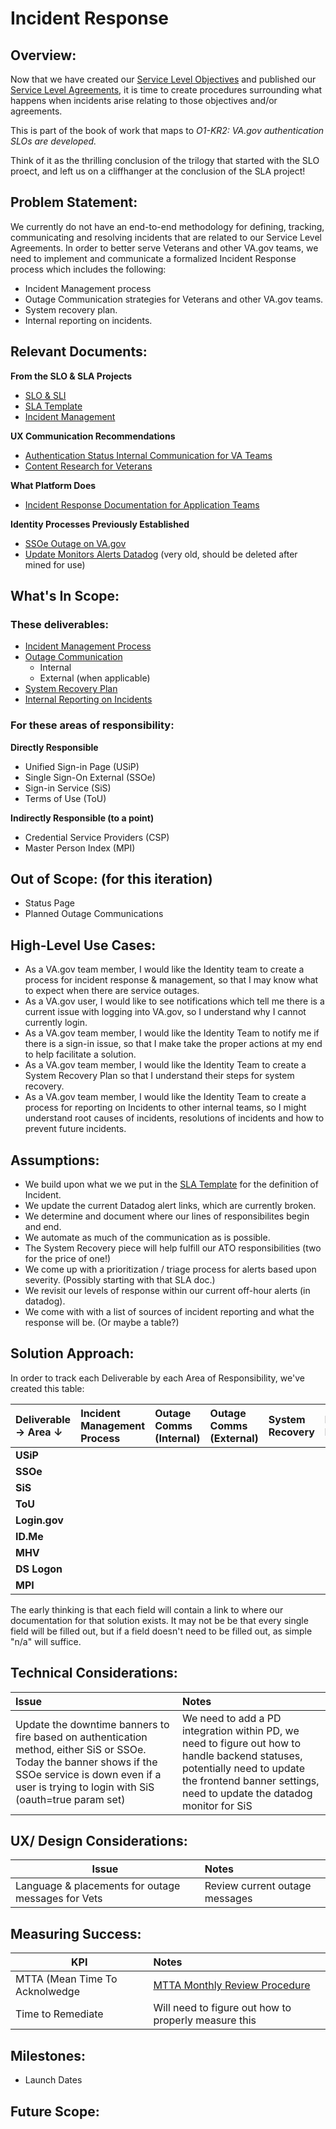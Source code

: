 # Incident Response 

## Overview: 
Now that we have created our [Service Level Objectives](https://github.com/department-of-veterans-affairs/va.gov-team/blob/master/products/identity/Products/Login%20SLO/SLIs_and_SLOs.md) and published our [Service Level Agreements](https://github.com/department-of-veterans-affairs/va.gov-team/blob/master/products/identity/SLA/identity_SLA_template.md), it is time to create procedures surrounding what happens when incidents arise relating to those objectives and/or agreements. 

This is part of the book of work that maps to _O1-KR2: VA.gov authentication SLOs are developed._

Think of it as the thrilling conclusion of the trilogy that started with the SLO proect, and left us on a cliffhanger at the conclusion of the SLA project!


## Problem Statement: 
We currently do not have an end-to-end methodology for defining, tracking, communicating and resolving incidents that are related to our Service Level Agreements. In order to better serve Veterans and other VA.gov teams, we need to implement and communicate a formalized Incident Response process which includes the following:
* Incident Management process
* Outage Communication strategies for Veterans and other VA.gov teams.
* System recovery plan.
* Internal reporting on incidents.

## Relevant Documents:
**From the SLO & SLA Projects**
- [SLO & SLI](https://github.com/department-of-veterans-affairs/va.gov-team/blob/master/products/identity/Products/Login%20SLO/SLIs_and_SLOs.md)
- [SLA Template](https://github.com/department-of-veterans-affairs/va.gov-team/blob/master/products/identity/SLA/identity_SLA_template.md)
- [Incident Management](https://github.com/department-of-veterans-affairs/va.gov-team/blob/master/products/identity/SLA/Incident%20Management.md)

**UX Communication Recommendations**
- [Authentication Status Internal Communication for VA Teams](https://github.com/department-of-veterans-affairs/va.gov-team/blob/master/products/identity/Research/2024-03%20Service%20Level%20Objectives/Content-research-internal-teams.md)
- [Content Research for Veterans](https://github.com/department-of-veterans-affairs/va.gov-team/blob/master/products/identity/Research/2024-03%20Service%20Level%20Objectives/Content%20research%20for%20Veterans.md)

**What Platform Does**
- [Incident Response Documentation for Application Teams](https://depo-platform-documentation.scrollhelp.site/developer-docs/incident-response-documentation-for-application-te)

**Identity Processes Previously Established**
- [SSOe Outage on VA.gov](https://github.com/department-of-veterans-affairs/va.gov-team/blob/master/products/identity/Policies%20and%20Procedures/SSOe_Outage_Response.md)
- [Update Monitors Alerts Datadog](https://github.com/department-of-veterans-affairs/va.gov-team/blob/master/products/identity/Troubleshooting_logging/Monitoring%20and%20Alerting/Monitors_Alerts_Datadog.md) (very old, should be deleted after mined for use)

## What's In Scope: 
### These deliverables:
* [Incident Management Process](https://github.com/department-of-veterans-affairs/va.gov-team/blob/master/products/identity/Incident%20Response/Incident%20Management%20System.md)
* [Outage Communication](https://github.com/department-of-veterans-affairs/va.gov-team/blob/master/products/identity/Incident%20Response/Outage%20Communication.md)
  * Internal
  * External (when applicable)
* [System Recovery Plan](https://github.com/department-of-veterans-affairs/va.gov-team/blob/master/products/identity/Incident%20Response/System%20Recovery%20Process.md)
* [Internal Reporting on Incidents](https://github.com/department-of-veterans-affairs/va.gov-team/blob/master/products/identity/Incident%20Response/Internal%20Reporting.md)

### For these areas of responsibility:
**Directly Responsible**
- Unified Sign-in Page (USiP)
- Single Sign-On External (SSOe)
- Sign-in Service (SiS)
- Terms of Use (ToU)

**Indirectly Responsible (to a point)**
- Credential Service Providers (CSP)
- Master Person Index (MPI)

  
## Out of Scope: (for this iteration)
* Status Page
* Planned Outage Communications

## High-Level Use Cases:
* As a VA.gov team member, I would like the Identity team to create a process for incident response & management, so that I may know what to expect when there are service outages.
* As a VA.gov user, I would like to see notifications which tell me there is a current issue with logging into VA.gov, so I understand why I cannot currently login.
* As a VA.gov team member, I would like the Identity Team to notify me if there is a sign-in issue, so that I make take the proper actions at my end to help facilitate a solution.
* As a VA.gov team member, I would like the Identity Team to create a System Recovery Plan so that I understand their steps for system recovery.
* As a VA.gov team member, I would like the Identity Team to create a process for reporting on Incidents to other internal teams, so I might understand root causes of incidents, resolutions of incidents and how to prevent future incidents.


## Assumptions:
- We build upon what we we put in the [SLA Template](https://github.com/department-of-veterans-affairs/va.gov-team/blob/master/products/identity/SLA/identity_SLA_template.md) for the definition of Incident.
- We update the current Datadog alert links, which are currently broken.
- We determine and document where our lines of responsibilites begin and end.
- We automate as much of the communication as is possible.
- The System Recovery piece will help fulfill our ATO responsibilities (two for the price of one!)
- We come up with a prioritization / triage process for alerts based upon severity. (Possibly starting with that SLA doc.)
- We revisit our levels of response within our current off-hour alerts (in datadog).
- We come with with a list of sources of incident reporting and what the response will be. (Or maybe a table?)



## Solution Approach: 
In order to track each Deliverable by each Area of Responsibility, we've created this table:

| Deliverable →   Area  ↓   | Incident Management Process     | Outage Comms (Internal) | Outage Comms (External) | System Recovery | Internal Reporting | 
| :------------- |:------------- | :----- | :----- |  :----- |  :----- |
| **USiP** | | | | | |
| **SSOe** | | | | | |
| **SiS** | | | | | |
| **ToU**| | | | | |
| **Login.gov** | | | | | |
| **ID.Me** | | | | | |
| **MHV**| | | | | |
| **DS Logon** | | | | | |
| **MPI** | | | | | |

The early thinking is that each field will contain a link to where our documentation for that solution exists. It may not be be that every single field will be filled out, but if a field doesn't need to be filled out, as simple "n/a" will suffice.
  
## Technical Considerations:
| Issue         | Notes         | 
| :------------- |:-------------| 
| Update the downtime banners to fire based on authentication method, either SiS or SSOe. Today the banner shows if the SSOe service is down even if a user is trying to login with SiS (oauth=true param set)| We need to add a PD integration within PD, we need to figure out how to handle backend statuses, potentially need to update the frontend banner settings, need to update the datadog monitor for SiS              |

## UX/ Design Considerations:
| Issue         | Notes         | 
| ------------- |:------------- | 
| Language & placements for outage messages for Vets |  Review current outage messages   |

## Measuring Success:
| KPI           | Notes         | 
| ------------- |:------------- | 
| MTTA (Mean Time To Acknolwedge |  [MTTA Monthly Review Procedure](https://github.com/department-of-veterans-affairs/va.gov-team/blob/master/products/identity/SLA/Reports/MTTA_Instructions.md)             |
| Time to Remediate | Will need to figure out how to properly measure this | 


## Milestones:
* Launch Dates


## Future Scope:


